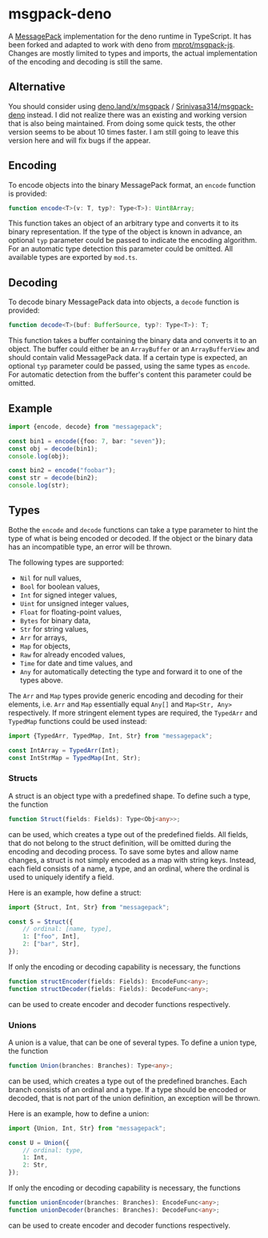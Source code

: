 
# msgpack-deno

A [MessagePack](http://msgpack.org/) implementation for the deno runtime in TypeScript. It has been forked and adapted to work with deno from [mprot/msgpack-js](https://github.com/mprot/msgpack-js).
Changes are mostly limited to types and imports, the actual implementation of the encoding and decoding is still the same.
## Alternative

You should consider using [deno.land/x/msgpack](https://deno.land/x/msgpack) / [ Srinivasa314/msgpack-deno](https://github.com/Srinivasa314/msgpack-deno) instead. I did not realize there was an existing and working version that is also being maintained. From doing some quick tests, the other version seems to be about 10 times faster. I am still going to leave this version here and will fix bugs if the appear.

## Encoding

To encode objects into the binary MessagePack format, an `encode` function is provided:

```typescript
function encode<T>(v: T, typ?: Type<T>): Uint8Array;
```

This function takes an object of an arbitrary type and converts it to its binary representation. If the type of the object is known in advance, an optional `typ` parameter could be passed to indicate the encoding algorithm. For an automatic type detection this parameter could be omitted. All available types are exported by `mod.ts`.

## Decoding

To decode binary MessagePack data into objects, a `decode` function is provided:

```typescript
function decode<T>(buf: BufferSource, typ?: Type<T>): T;
```

This function takes a buffer containing the binary data and converts it to an object. The buffer could either be an `ArrayBuffer` or an `ArrayBufferView` and should contain valid MessagePack data. If a certain type is expected, an optional `typ` parameter could be passed, using the same types as `encode`. For automatic detection from the buffer's content this parameter could be omitted.

## Example

```typescript
import {encode, decode} from "messagepack";

const bin1 = encode({foo: 7, bar: "seven"});
const obj = decode(bin1);
console.log(obj);

const bin2 = encode("foobar");
const str = decode(bin2);
console.log(str);
```

## Types

Bothe the `encode` and `decode` functions can take a type parameter to hint the type of what is being encoded or decoded. If the object or the binary data has an incompatible type, an error will be thrown.

The following types are supported:
* `Nil` for null values,
* `Bool` for boolean values,
* `Int` for signed integer values,
* `Uint` for unsigned integer values,
* `Float` for floating-point values,
* `Bytes` for binary data,
* `Str` for string values,
* `Arr` for arrays,
* `Map` for objects,
* `Raw` for already encoded values,
* `Time` for date and time values, and
* `Any` for automatically detecting the type and forward it to one of the types above.

The `Arr` and `Map` types provide generic encoding and decoding for their elements, i.e. `Arr` and `Map` essentially equal `Any[]` and `Map<Str, Any>` respectively. If more stringent element types are required, the `TypedArr` and `TypedMap` functions could be used instead:

```typescript
import {TypedArr, TypedMap, Int, Str} from "messagepack";

const IntArray = TypedArr(Int);
const IntStrMap = TypedMap(Int, Str);
```

### Structs

A struct is an object type with a predefined shape. To define such a type, the function

```typescript
function Struct(fields: Fields): Type<Obj<any>>;
```

can be used, which creates a type out of the predefined fields. All fields, that do not belong to the struct definition, will be omitted during the encoding and decoding process. To save some bytes and allow name changes, a struct is not simply encoded as a map with string keys. Instead, each field consists of a name, a type, and an ordinal, where the ordinal is used to uniquely identify a field.

Here is an example, how define a struct:

```typescript
import {Struct, Int, Str} from "messagepack";

const S = Struct({
    // ordinal: [name, type],
    1: ["foo", Int],
    2: ["bar", Str],
});
```

If only the encoding or decoding capability is necessary, the functions

```typescript
function structEncoder(fields: Fields): EncodeFunc<any>;
function structDecoder(fields: Fields): DecodeFunc<any>;
```

can be used to create encoder and decoder functions respectively.

### Unions

A union is a value, that can be one of several types. To define a union type, the function

```typescript
function Union(branches: Branches): Type<any>;
```

can be used, which creates a type out of the predefined branches. Each branch consists of an ordinal and a type. If a type should be encoded or decoded, that is not part of the union definition, an exception will be thrown.

Here is an example, how to define a union:

```typescript
import {Union, Int, Str} from "messagepack";

const U = Union({
    // ordinal: type,
    1: Int,
    2: Str,
});
```

If only the encoding or decoding capability is necessary, the functions

```typescript
function unionEncoder(branches: Branches): EncodeFunc<any>;
function unionDecoder(branches: Branches): DecodeFunc<any>;
```

can be used to create encoder and decoder functions respectively.
